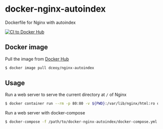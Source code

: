 docker-nginx-autoindex
======================

Dockerfile for Nginx with autoindex

[![CI to Docker Hub](https://github.com/cyberatz/docker-nginx-autoindex/actions/workflows/docker-publish-github.yml/badge.svg)](https://github.com/cyberatz/docker-nginx-autoindex/actions/workflows/docker-publish-github.yml)

Docker image
------------

Pull the image from [Docker Hub](https://hub.docker.com/r/dceoy/nginx-autoindex/)

```sh
$ docker image pull dceoy/nginx-autoindex
```

Usage
-----

Run a web server to serve the current directory at `/` of Nginx

```sh
$ docker container run --rm -p 80:80 -v ${PWD}:/var/lib/nginx/html:ro dceoy/nginx-autoindex
```

Run a web server with docker-compose

```sh
$ docker-compose -f /path/to/docker-nginx-autoindex/docker-compose.yml up
```
